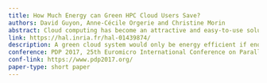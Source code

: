 ```yaml
---
title: How Much Energy can Green HPC Cloud Users Save?
authors: David Guyon, Anne-Cécile Orgerie and Christine Morin
abstract: Cloud computing has become an attractive and easy-to-use solution for users who want to externalize the run of their applications. However, data centers hosting cloud systems consume enormous amounts of energy. Reducing this consumption becomes an urgent challenge with the rapid growth of cloud utilization. In this paper, we explore a way for energy-aware HPC cloud users to reduce their footprint on cloud infrastructures by reducing the size of the virtual resources they are asking for. We study the influence of green users on the system energy consumption and compare it with the consumption of more aggressive users in terms of resource utilization. We found that larger resources are more energy demanding even if they are faster in executing the applications. But, reducing too much the resources' size is also not beneficial for the energy consumption. A tradeoff lies in between these two options. 
link: https://hal.inria.fr/hal-01439874/
description: A green cloud system would only be energy efficient if enough users are using it. In this paper we variate the amount of users with different profiles and analyse the resulting energy consumption of a simulated data center
conference: PDP 2017, 25th Euromicro International Conference on Parallel, Distributed, and Network-Based Processing, Saint Petersbourg, Russia
conf-link: https://www.pdp2017.org/
paper-type: short paper
---
```


